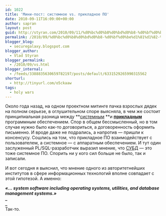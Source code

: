 ```yaml
---
id: 1022
title: 'Мини-пост: системное vs. прикладное ПО'
date: 2010-09-11T16:09:00+00:00
author: sapran
layout: post
guid: http://styran.com/2010/09/11/%d0%bc%d0%b8%d0%bd%d0%b8-%d0%bf%d0%be%d1%81%d1%82-%d1%81%d0%b8%d1%81%d1%82%d0%b5%d0%bc%d0%bd%d0%be%d0%b5-vs-%d0%bf%d1%80%d0%b8%d0%ba%d0%bb%d0%b0%d0%b4%d0%bd%d0%be%d0%b5-%d0%bf%d0%be/
permalink: /2010/09/%d0%bc%d0%b8%d0%bd%d0%b8-%d0%bf%d0%be%d1%81%d1%82-%d1%81%d0%b8%d1%81%d1%82%d0%b5%d0%bc%d0%bd%d0%be%d0%b5-vs-%d0%bf%d1%80%d0%b8%d0%ba%d0%bb%d0%b0%d0%b4%d0%bd%d0%be%d0%b5-%d0%bf%d0%be/
blogger_blog:
  - securegalaxy.blogspot.com
blogger_author:
  - Vlad Styran
blogger_permalink:
  - /2010/09/vs.html
blogger_internal:
  - /feeds/3388835630659782197/posts/default/6331529265990315562
shorturl:
  - http://tinyurl.com/o5ckaaw
tags:
  - holy wars
---
```

Около года назад, на одном проектном митинге пачка взрослых дядек на полном серьезе, в оглушительном споре выясняла, в чем же состоит принципиальная разница между **[системным](http://ru.wikipedia.org/wiki/%D0%A1%D0%B8%D1%81%D1%82%D0%B5%D0%BC%D0%BD%D0%BE%D0%B5_%D0%BF%D1%80%D0%BE%D0%B3%D1%80%D0%B0%D0%BC%D0%BC%D0%BD%D0%BE%D0%B5_%D0%BE%D0%B1%D0%B5%D1%81%D0%BF%D0%B5%D1%87%D0%B5%D0%BD%D0%B8%D0%B5)&nbsp;**и **[прикладным](http://ru.wikipedia.org/wiki/%D0%9F%D1%80%D0%B8%D0%BA%D0%BB%D0%B0%D0%B4%D0%BD%D0%BE%D0%B5_%D0%BF%D1%80%D0%BE%D0%B3%D1%80%D0%B0%D0%BC%D0%BC%D0%BD%D0%BE%D0%B5_%D0%BE%D0%B1%D0%B5%D1%81%D0%BF%D0%B5%D1%87%D0%B5%D0%BD%D0%B8%D0%B5)** программным обеспечением. Спор в общем бессмысленный, но в том случае нужно было как-то договориться, а договоренность оформить письменно. И вроде даже не подрались, а напротив &#8212; пришли к консенсусу. Сошлись на том, что прикладное ПО взаимодействует с пользователем, а системное &#8212; с аппаратным обеспечением. И тут один заслуженный PL/SQL-разработчик выразил мнение, что [СУБД](http://ru.wikipedia.org/wiki/%D0%A1%D0%B8%D1%81%D1%82%D0%B5%D0%BC%D0%B0_%D1%83%D0%BF%D1%80%D0%B0%D0%B2%D0%BB%D0%B5%D0%BD%D0%B8%D1%8F_%D0%B1%D0%B0%D0%B7%D0%B0%D0%BC%D0%B8_%D0%B4%D0%B0%D0%BD%D0%BD%D1%8B%D1%85)&nbsp;&#8212; это тоже&nbsp;системное&nbsp;ПО. Спорить ни у кого сил больше не было, так и записали.

И вот сегодня я выяснил, что мнение одного из авторитетнейших институтов в сфере информационных технологий вполне совпадает с этой гипотезой. А именно:

**_&#171;&#8230; system software including operating&nbsp;systems, utilities, and database management systems.&#187;_**  
**_  
_**   
Так-то.

<div class="addtoany_share_save_container addtoany_content_bottom">
  <div class="a2a_kit a2a_kit_size_32 addtoany_list a2a_target" id="wpa2a_119">
    <a class="a2a_button_facebook" href="http://www.addtoany.com/add_to/facebook?linkurl=https%3A%2F%2Fblog.styran.com%2F2010%2F09%2F%25d0%25bc%25d0%25b8%25d0%25bd%25d0%25b8-%25d0%25bf%25d0%25be%25d1%2581%25d1%2582-%25d1%2581%25d0%25b8%25d1%2581%25d1%2582%25d0%25b5%25d0%25bc%25d0%25bd%25d0%25be%25d0%25b5-vs-%25d0%25bf%25d1%2580%25d0%25b8%25d0%25ba%25d0%25bb%25d0%25b0%25d0%25b4%25d0%25bd%25d0%25be%25d0%25b5-%25d0%25bf%25d0%25be%2F&linkname=%D0%9C%D0%B8%D0%BD%D0%B8-%D0%BF%D0%BE%D1%81%D1%82%3A%20%D1%81%D0%B8%D1%81%D1%82%D0%B5%D0%BC%D0%BD%D0%BE%D0%B5%20vs.%20%D0%BF%D1%80%D0%B8%D0%BA%D0%BB%D0%B0%D0%B4%D0%BD%D0%BE%D0%B5%20%D0%9F%D0%9E" title="Facebook" rel="nofollow" target="_blank"></a><a class="a2a_button_twitter" href="http://www.addtoany.com/add_to/twitter?linkurl=https%3A%2F%2Fblog.styran.com%2F2010%2F09%2F%25d0%25bc%25d0%25b8%25d0%25bd%25d0%25b8-%25d0%25bf%25d0%25be%25d1%2581%25d1%2582-%25d1%2581%25d0%25b8%25d1%2581%25d1%2582%25d0%25b5%25d0%25bc%25d0%25bd%25d0%25be%25d0%25b5-vs-%25d0%25bf%25d1%2580%25d0%25b8%25d0%25ba%25d0%25bb%25d0%25b0%25d0%25b4%25d0%25bd%25d0%25be%25d0%25b5-%25d0%25bf%25d0%25be%2F&linkname=%D0%9C%D0%B8%D0%BD%D0%B8-%D0%BF%D0%BE%D1%81%D1%82%3A%20%D1%81%D0%B8%D1%81%D1%82%D0%B5%D0%BC%D0%BD%D0%BE%D0%B5%20vs.%20%D0%BF%D1%80%D0%B8%D0%BA%D0%BB%D0%B0%D0%B4%D0%BD%D0%BE%D0%B5%20%D0%9F%D0%9E" title="Twitter" rel="nofollow" target="_blank"></a><a class="a2a_button_google_plus" href="http://www.addtoany.com/add_to/google_plus?linkurl=https%3A%2F%2Fblog.styran.com%2F2010%2F09%2F%25d0%25bc%25d0%25b8%25d0%25bd%25d0%25b8-%25d0%25bf%25d0%25be%25d1%2581%25d1%2582-%25d1%2581%25d0%25b8%25d1%2581%25d1%2582%25d0%25b5%25d0%25bc%25d0%25bd%25d0%25be%25d0%25b5-vs-%25d0%25bf%25d1%2580%25d0%25b8%25d0%25ba%25d0%25bb%25d0%25b0%25d0%25b4%25d0%25bd%25d0%25be%25d0%25b5-%25d0%25bf%25d0%25be%2F&linkname=%D0%9C%D0%B8%D0%BD%D0%B8-%D0%BF%D0%BE%D1%81%D1%82%3A%20%D1%81%D0%B8%D1%81%D1%82%D0%B5%D0%BC%D0%BD%D0%BE%D0%B5%20vs.%20%D0%BF%D1%80%D0%B8%D0%BA%D0%BB%D0%B0%D0%B4%D0%BD%D0%BE%D0%B5%20%D0%9F%D0%9E" title="Google+" rel="nofollow" target="_blank"></a><a class="a2a_button_linkedin" href="http://www.addtoany.com/add_to/linkedin?linkurl=https%3A%2F%2Fblog.styran.com%2F2010%2F09%2F%25d0%25bc%25d0%25b8%25d0%25bd%25d0%25b8-%25d0%25bf%25d0%25be%25d1%2581%25d1%2582-%25d1%2581%25d0%25b8%25d1%2581%25d1%2582%25d0%25b5%25d0%25bc%25d0%25bd%25d0%25be%25d0%25b5-vs-%25d0%25bf%25d1%2580%25d0%25b8%25d0%25ba%25d0%25bb%25d0%25b0%25d0%25b4%25d0%25bd%25d0%25be%25d0%25b5-%25d0%25bf%25d0%25be%2F&linkname=%D0%9C%D0%B8%D0%BD%D0%B8-%D0%BF%D0%BE%D1%81%D1%82%3A%20%D1%81%D0%B8%D1%81%D1%82%D0%B5%D0%BC%D0%BD%D0%BE%D0%B5%20vs.%20%D0%BF%D1%80%D0%B8%D0%BA%D0%BB%D0%B0%D0%B4%D0%BD%D0%BE%D0%B5%20%D0%9F%D0%9E" title="LinkedIn" rel="nofollow" target="_blank"></a><a class="a2a_dd addtoany_share_save" href="https://www.addtoany.com/share"></a>
  </div>
</div>